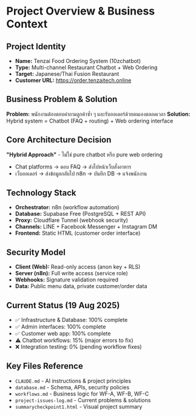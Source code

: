 # Project Overview & Business Context

## Project Identity
- **Name:** Tenzai Food Ordering System (10zchatbot)
- **Type:** Multi-channel Restaurant Chatbot + Web Ordering
- **Target:** Japanese/Thai Fusion Restaurant
- **Customer URL:** https://order.tenzaitech.online

## Business Problem & Solution
**Problem:** พนักงานต้องตอบคำถามลูกค้าซ้ำ ๆ และรับออเดอร์ด้วยตนเองตลอดเวลา
**Solution:** Hybrid system = Chatbot (FAQ + routing) + Web ordering interface

## Core Architecture Decision
**"Hybrid Approach"** - ไม่ใช่ pure chatbot หรือ pure web ordering
- Chat platforms → ตอบ FAQ → ส่งไปหน้าเว็บสั่งอาหาร
- เว็บออเดอร์ → ส่งข้อมูลกลับไป n8n → บันทึก DB → แจ้งพนักงาน

## Technology Stack
- **Orchestrator:** n8n (workflow automation)
- **Database:** Supabase Free (PostgreSQL + REST API)  
- **Proxy:** Cloudflare Tunnel (webhook security)
- **Channels:** LINE + Facebook Messenger + Instagram DM
- **Frontend:** Static HTML (customer order interface)

## Security Model
- **Client (Web):** Read-only access (anon key + RLS)
- **Server (n8n):** Full write access (service role)
- **Webhooks:** Signature validation required
- **Data:** Public menu data, private customer/order data

## Current Status (19 Aug 2025)
- ✅ Infrastructure & Database: 100% complete
- ✅ Admin interfaces: 100% complete  
- ✅ Customer web app: 100% complete
- ⚠️ Chatbot workflows: 15% (major errors to fix)
- ❌ Integration testing: 0% (pending workflow fixes)

## Key Files Reference
- `CLAUDE.md` - AI instructions & project principles
- `database.md` - Schema, APIs, security policies  
- `workflows.md` - Business logic for WF-A, WF-B, WF-C
- `project-issues-log.md` - Current problems & solutions
- `summarycheckpoint1.html` - Visual project summary